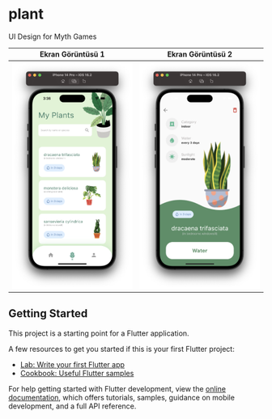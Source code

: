 # plant

UI Design for Myth Games

| Ekran Görüntüsü 1 | Ekran Görüntüsü 2 |
| --- | --- |
| ![Ekran Görüntüsü 1](assets/ss1.png) | ![Ekran Görüntüsü 2](assets/ss2.png) |

## Getting Started

This project is a starting point for a Flutter application.

A few resources to get you started if this is your first Flutter project:

- [Lab: Write your first Flutter app](https://docs.flutter.dev/get-started/codelab)
- [Cookbook: Useful Flutter samples](https://docs.flutter.dev/cookbook)

For help getting started with Flutter development, view the
[online documentation](https://docs.flutter.dev/), which offers tutorials,
samples, guidance on mobile development, and a full API reference.
